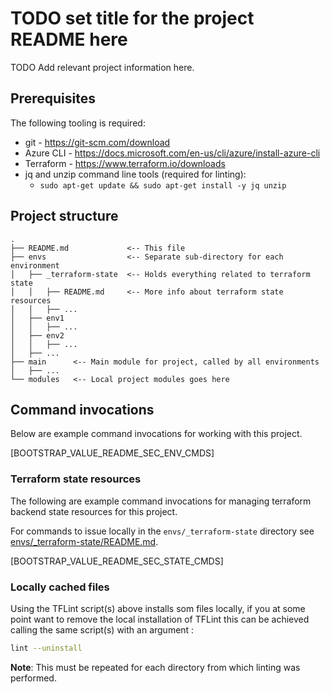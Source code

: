 # TODO set title for the project README here

TODO Add relevant project information here.


## Prerequisites
The following tooling is required:
- git - https://git-scm.com/download
- Azure CLI - https://docs.microsoft.com/en-us/cli/azure/install-azure-cli
- Terraform - https://www.terraform.io/downloads
- jq and unzip command line tools (required for linting):
  - `sudo apt-get update && sudo apt-get install -y jq unzip`


## Project structure

```
.
├── README.md             <-- This file
├── envs                  <-- Separate sub-directory for each environment
│   ├── _terraform-state  <-- Holds everything related to terraform state
│   │   ├── README.md     <-- More info about terraform state resources
│   │   ├── ...
│   ├── env1
│   │   ├── ...
│   ├── env2
│   │   ├── ...
│   ├── ...
├── main      <-- Main module for project, called by all environments
│   ├── ...
└── modules   <-- Local project modules goes here
```

## Command invocations

Below are example command invocations for working with this project.


[BOOTSTRAP_VALUE_README_SEC_ENV_CMDS]

### Terraform state resources

The following are example command invocations for managing terraform backend state resources for this project.

For commands to issue locally in the `envs/_terraform-state` directory see [envs/_terraform-state/README.md](envs/_terraform-state/README.md).


[BOOTSTRAP_VALUE_README_SEC_STATE_CMDS]

### Locally cached files

Using the TFLint script(s) above installs som files locally, if you at some point want to remove the local installation of TFLint this can be achieved calling the same script(s) with an argument :
```bash
lint --uninstall
```
**Note**: This must be repeated for each directory from which linting was performed.

